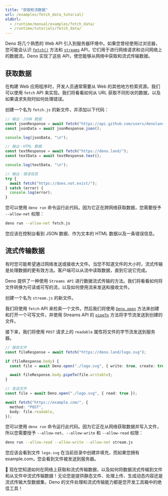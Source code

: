 ```yaml
---
title: "获取和流数据"
url: /examples/fetch_data_tutorial/
oldUrl:
  - /runtime/manual/examples/fetch_data/
  - /runtime/tutorials/fetch_data/
---
```


Deno 将几个熟悉的 Web API 引入到服务器环境中。如果您曾经使用过浏览器，您可能会认识 [`fetch()`](/api/web/fetch) 方法和 [`streams`](/api/web/streams) API，它们用于进行网络请求和访问网络上的数据流。Deno 实现了这些 API，使您能够从网络中获取和流式传输数据。

## 获取数据

在构建 Web 应用程序时，开发人员通常需要从 Web 的其他地方检索资源。我们可以使用 `fetch` API 来实现。我们将看看如何从 URL 获取不同形状的数据，以及如果请求失败时如何处理错误。

创建一个名为 `fetch.js` 的新文件，并添加以下代码：

```ts title="fetch.js"
// 输出：JSON 数据
const jsonResponse = await fetch("https://api.github.com/users/denoland");
const jsonData = await jsonResponse.json();

console.log(jsonData, "\n");

// 输出：HTML 数据
const textResponse = await fetch("https://deno.land/");
const textData = await textResponse.text();

console.log(textData, "\n");

// 输出：错误信息
try {
  await fetch("https://does.not.exist/");
} catch (error) {
  console.log(error);
}
```

您可以使用 `deno run` 命令运行此代码。因为它正在跨网络获取数据，您需要授予 `--allow-net` 权限：

```sh
deno run --allow-net fetch.js
```

您应该在控制台看到 JSON 数据、作为文本的 HTML 数据以及一条错误信息。

## 流式传输数据

有时您可能希望通过网络发送或接收大文件。当您不知道文件的大小时，流式传输是处理数据的更有效方法。客户端可以从流中读取数据，直到它说它完成。

Deno 提供了一种使用 `Streams API` 进行数据流式传输的方法。我们将看看如何将文件转换为可读或可写的流，以及如何使用流来发送和接收文件。

创建一个名为 `stream.js` 的新文件。

我们将使用 `fetch` API 来检索一个文件。然后我们将使用 [`Deno.open`](/api/deno/Deno.open) 方法来创建和打开一个可写文件，并使用 Streams API 的 [`pipeTo`](/api/web/~/ReadableStream.pipeTo) 方法将字节流发送到创建的文件。

接下来，我们将使用 `POST` 请求上的 `readable` 属性将文件的字节流发送到服务器。

```ts title="stream.js"
// 接收文件
const fileResponse = await fetch("https://deno.land/logo.svg");

if (fileResponse.body) {
  const file = await Deno.open("./logo.svg", { write: true, create: true });

  await fileResponse.body.pipeTo(file.writable);
}

// 发送文件
const file = await Deno.open("./logo.svg", { read: true });

await fetch("https://example.com/", {
  method: "POST",
  body: file.readable,
});
```

您可以使用 `deno run` 命令运行此代码。因为它正在从网络获取数据并写入文件，所以您需要授予 `--allow-net`、`--allow-write` 和 `--allow-read` 权限：

```sh
deno run --allow-read --allow-write --allow-net stream.js
```

您应该会看到文件 `logo.svg` 在当前目录中创建并填充，而如果您拥有 example.com，您会看到文件被发送到服务器。

🦕 现在您知道如何在网络上获取和流式传输数据，以及如何将数据流式传输到文件和从文件中流式传输数据！无论您是提供静态文件、处理上传、生成动态内容还是流式传输大型数据集，Deno 的文件处理和流式传输能力都是您开发工具箱中的绝佳工具！